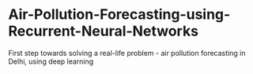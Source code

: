 # Air-Pollution-Forecasting-using-Recurrent-Neural-Networks
First step towards solving a real-life problem - air pollution forecasting in Delhi, using deep learning
